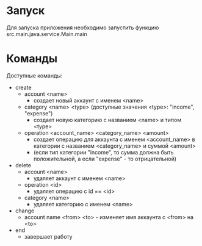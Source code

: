 # Запуск

Для запуска приложения необходимо запустить функцию src.main.java.service.Main.main

# Команды


Доступные команды:

- create
    - account \<name\> 
        - создает новый аккаунт с именем \<name\>
    - category \<name\> \<type\> (доступные значения \<type\>: "income", "expense")
        - создает новую категорию с названием \<name\> и типом \<type\>
    - operation \<account_name\> \<category_name\> \<amount\>
        - создает операцию для аккаунта с именем \<account_name\> в категории с названием \<category_name\> и суммой \<amount\> 
        - (если тип категории "income", то сумма должна быть положительной, а если "expense" - то отрицательной)
- delete
    - account \<name\>
        - удаляет аккаунт с именем \<name\>
    - operation \<id\>
        - удаляет операцию с id == \<id\>
    - category \<name\>
        - удаляет категорию с именем \<name\>
- change
    - account name \<from\> \<to\>
            - изменяет имя аккаунта с \<from\> на \<to\>
- end
    - завершает работу

